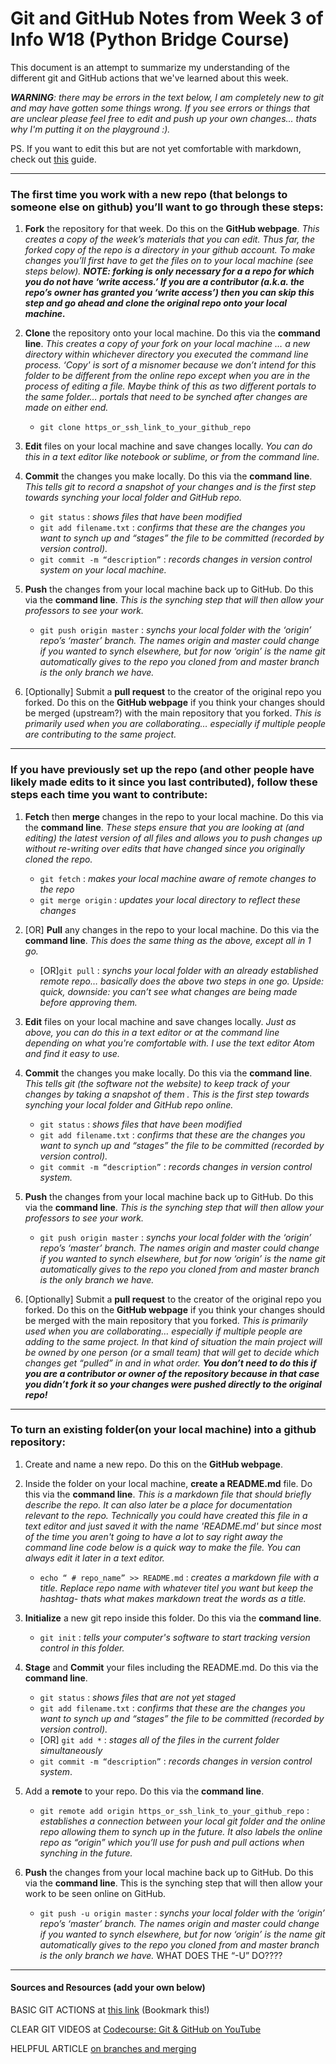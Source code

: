 # Git and GitHub Notes from Week 3 of Info W18 (Python Bridge Course)
This document is an attempt to summarize my understanding of the different git and GitHub actions that we've learned about this week.

_**WARNING**: there may be errors in the text below, I am completely new to git and may have gotten some things wrong. If you see errors or things that are unclear please feel free to edit and push up your own changes... thats why I'm putting it on the playground :)._

PS. If you want to edit this but are not yet comfortable with markdown, check out [this](https://github.com/adam-p/markdown-here/wiki/Markdown-Cheatsheet) guide.

**************

### The first time you work with a new repo (that belongs to someone else on github) you’ll want to go through these steps:

1. __Fork__ the repository for that week. Do this on the __GitHub webpage__. _This creates a copy of the week’s materials that you can edit. Thus far, the forked copy of the repo is a directory in your github account. To make changes you’ll first have to get the files on to your local machine (see steps below). **NOTE: forking is only necessary for a a repo for which you do not have ‘write access.’ If you are a contributor (a.k.a. the repo’s owner has granted you ‘write access’) then you can skip this step and go ahead and clone the original repo onto your local machine.**_

2. __Clone__ the repository onto your local machine. Do this via the __command line__. _This creates a copy of your fork on your local machine … a new directory within whichever directory you executed the command line process. ‘Copy' is sort of a misnomer because we don’t intend for this folder to be different from the online repo except when you are in the process of editing a file. Maybe think of this as two different portals to the same folder… portals that need to be synched after changes are made on either end._
    - `git clone https_or_ssh_link_to_your_github_repo`

3. __Edit__ files on your local machine and save changes locally. _You can do this in a text editor like notebook or sublime, or from the command line._

4. __Commit__ the changes you make locally. Do this via the __command line__. _This tells git to record a snapshot of your changes and is the first step towards synching your local folder and GitHub repo._
    - `git status` : _shows files that have been modified_
    - `git add filename.txt` : _confirms that these are the changes you want to synch up and “stages” the file to be committed (recorded by version control)._
    - `git commit -m “description”` : _records changes in version control system on your local machine._

5. __Push__ the changes from your local machine back up to GitHub. Do this via the __command line__. _This is the synching step that will then allow your professors to see your work._

    - `git push origin master` : _synchs your local folder with the ‘origin’ repo’s ‘master’ branch. The names origin and master could change if you wanted to synch elsewhere, but for now ‘origin’ is the name git automatically gives to the repo you cloned from and master branch is the only branch we have._

6. [Optionally] Submit a __pull request__ to the creator of the original repo you forked. Do this on the __GitHub webpage__ if you think your changes should be merged (upstream?) with the main repository that you forked. _This is primarily used when you are collaborating… especially if multiple people are contributing to the same project._

**************

### If you have previously set up the repo (and other people have likely made edits to it since you last contributed), follow these steps each time you want to contribute:

1. __Fetch__ then __merge__ changes in the repo to your local machine. Do this via the __command line__. _These steps ensure that you are looking at (and editing) the latest version of all files and allows you to push changes up without re-writing over edits that have changed since you originally cloned the repo._

    - `git fetch` : _makes your local machine aware of remote changes to the repo_
    - `git merge origin` : _updates your local directory to reflect these changes_

2. [OR] __Pull__ any changes in the repo to your local machine. Do this via the __command line__. _This does the same thing as the above, except all in 1 go._

    - [OR]`git pull` : _synchs your local folder with an already established remote repo… basically does the above two steps in one go. Upside: quick, downside: you can’t see what changes are being made before approving them._

3. __Edit__ files on your local machine and save changes locally. _Just as above, you can do this in a text editor or at the command line depending on what you're comfortable with. I use the text editor Atom and find it easy to use._

4. __Commit__ the changes you make locally. Do this via the __command line__. _This tells git (the software not the website) to keep track of your changes by taking a snapshot of them . This is the first step towards synching your local folder and GitHub repo online._

    - `git status` : _shows files that have been modified_
    - `git add filename.txt` : _confirms that these are the changes you want to synch up and “stages” the file to be committed (recorded by version control)._
    - `git commit -m “description”` : _records changes in version control system._

5. __Push__ the changes from your local machine back up to GitHub. Do this via the __command line__. _This is the synching step that will then allow your professors to see your work._

    - `git push origin master` : _synchs your local folder with the ‘origin’ repo’s ‘master’ branch. The names origin and master could change if you wanted to synch elsewhere, but for now ‘origin’ is the name git automatically gives to the repo you cloned from and master branch is the only branch we have._

6. [Optionally] Submit a __pull request__ to the creator of the original repo you forked. Do this on the __GitHub webpage__ if you think your changes should be merged with the main repository that you forked. _This is primarily used when you are collaborating… especially if multiple people are adding to the same project. In that kind of situation the main project will be owned by one person (or a small team) that will get to decide which changes get “pulled” in and in what order. **You don’t need to do this if you are a contributor or owner of the repository because in that case you didn’t fork it so your changes were pushed directly to the original repo!**_

**************

### To turn an existing folder(on your local machine) into a github repository:

1. Create and name a new repo. Do this on the __GitHub webpage__.

2. Inside the folder on your local machine, __create a README.md__ file. Do this via the __command line__. _This is a markdown file that should briefly describe the repo. It can also later be a place for documentation relevant to the repo. Technically you could have created this file in a text editor and just saved it with the name 'README.md' but since most of the time you aren't going to have a lot to say right away the command line code below is a quick way to make the file. You can always edit it later in a text editor._

    - `echo “ # repo_name” >> README.md` : _creates a markdown file with a title. Replace repo name with whatever titel you want but keep the hashtag- thats what makes markdown treat the words as a title._

3. __Initialize__ a new git repo inside this folder. Do this via the __command line__.
    - `git init` : _tells your computer's software to start tracking version control in this folder._

4. __Stage__ and __Commit__ your files including the README.md. Do this via the __command line__.

    - `git status` : _shows files that are not yet staged_
    - `git add filename.txt` : _confirms that these are the changes you want to synch up and “stages” the file to be committed (recorded by version control)._
    - [OR] `git add *` : _stages all of the files in the current folder simultaneously_
    - `git commit -m “description”` : _records changes in version control system_.

5. Add a __remote__ to your repo. Do this via the __command line__.

    - `git remote add origin https_or_ssh_link_to_your_github_repo` :  _establishes a connection between your local git folder and the online repo allowing them to synch up in the future. It also labels the online repo as “origin” which you’ll use for push and pull actions when synching in the future._

6. __Push__ the changes from your local machine back up to GitHub. Do this via the __command line__. This is the synching step that will then allow your work to be seen online on GitHub.

    - `git push -u origin master` : _synchs your local folder with the ‘origin’ repo’s ‘master’ branch. The names origin and master could change if you wanted to synch elsewhere, but for now ‘origin’ is the name git automatically gives to the repo you cloned from and master branch is the only branch we have._ WHAT DOES THE “-U” DO????

********************************

#### Sources and Resources (add your own below)

BASIC GIT ACTIONS at [this link](http://rogerdudler.github.io/git-guide/) (Bookmark this!)

CLEAR GIT VIDEOS at [Codecourse: Git & GitHub on YouTube](https://www.youtube.com/watch?v=DR7MLaAKcUk&list=PLfdtiltiRHWFEbt9V04NrbmksLV4Pdf3j)

HELPFUL ARTICLE [on branches and merging](http://longair.net/blog/2009/04/16/git-fetch-and-merge/)
